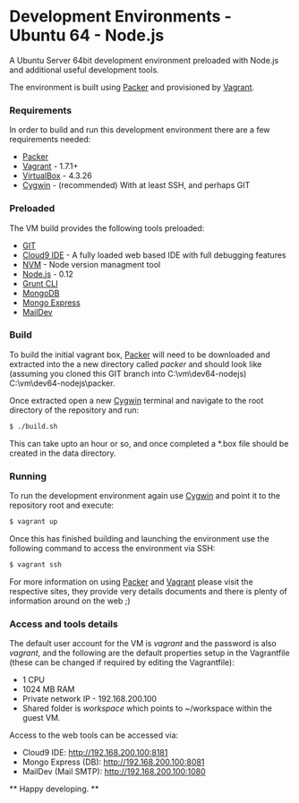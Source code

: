 # Development Environments - Ubuntu 64 - Node.js

A Ubuntu Server 64bit development environment preloaded with Node.js and additional useful development tools.

The environment is built using [Packer] and provisioned by [Vagrant].

### Requirements

In order to build and run this development environment there are a few requirements needed:

  - [Packer]
  - [Vagrant] - 1.7.1+
  - [VirtualBox] - 4.3.26
  - [Cygwin] - (recommended) With at least SSH, and perhaps GIT

### Preloaded

The VM build provides the following tools preloaded:

  - [GIT]
  - [Cloud9 IDE] - A fully loaded web based IDE with full debugging features
  - [NVM] - Node version managment tool
  - [Node.js] - 0.12
  - [Grunt CLI]
  - [MongoDB]
  - [Mongo Express]
  - [MailDev]

### Build

To build the initial vagrant box, [Packer] will need to be downloaded and extracted into the a new directory called *packer* and should look like (assuming you cloned this GIT branch into C:\vm\dev64-nodejs) C:\vm\dev64-nodejs\packer.

Once extracted open a new [Cygwin] terminal and navigate to the root directory of the repository and run:

```sh
$ ./build.sh
```

This can take upto an hour or so, and once completed a *.box file should be created in the data directory.

### Running

To run the development environment again use [Cygwin] and point it to the repository root and execute:

```sh
$ vagrant up
```

Once this has finished building and launching the environment use the following command to access the environment via SSH:

```sh
$ vagrant ssh
```

For more information on using [Packer] and [Vagrant] please visit the respective sites, they provide very details documents and there is plenty of information around on the web ;)

### Access and tools details

The default user account for the VM is *vagrant* and the password is also *vagrant*, and the following are the default properties setup in the Vagrantfile (these can be changed if required by editing the Vagrantfile):

  - 1 CPU
  - 1024 MB RAM
  - Private network IP - 192.168.200.100
  - Shared folder is *workspace* which points to ~/workspace within the guest VM.

Access to the web tools can be accessed via:
  - Cloud9 IDE: http://192.168.200.100:8181
  - Mongo Express (DB): http://192.168.200.100:8081
  - MailDev (Mail SMTP): http://192.168.200.100:1080

** Happy developing. **

[git]:http://git-scm.com/
[virtualbox]:https://www.virtualbox.org/
[packer]:http://www.packer.io/
[vagrant]:http://www.vagrantup.com/
[cygwin]:http://www.cygwin.com/
[cloud9 ide]:http://cloud9.io/
[node.js]:http://nodejs.org/
[nvm]:https://github.com/creationix/nvm
[grunt cli]:https://www.npmjs.com/package/grunt-cli
[mongodb]:http://mongodb.org/
[mongo express]:https://www.npmjs.com/package/mongo-express
[maildev]:https://www.npmjs.com/package/maildev
